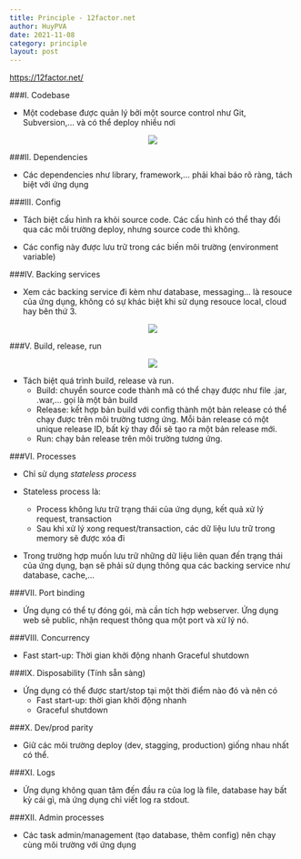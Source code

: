 ```yaml
---
title: Principle - 12factor.net
author: HuyPVA
date: 2021-11-08
category: principle
layout: post
---
```


https://12factor.net/

###I. Codebase

- Một codebase được quản lý bởi một source control như Git, Subversion,... và có thể deploy nhiều nơi

<div align="center">
    <img src="../assets/images/principle/12factor/codebase-deploys.png"/>
</div>

###II. Dependencies

- Các dependencies như library, framework,... phải khai báo rõ ràng, tách biệt với ứng dụng

###III. Config

- Tách biệt cấu hình ra khỏi source code. Các cấu hình có thể thay đổi qua các môi trường deploy, nhưng source code thì không.

- Các config này được lưu trữ trong các biến môi trường (environment variable)

###IV. Backing services

- Xem các backing service đi kèm như database, messaging... là resouce của ứng dụng, không có sự khác biệt khi sử dụng resouce local, cloud hay bên thứ 3.

<div align="center">
    <img src="../assets/images/principle/12factor/attached-resources.png"/>
</div>

###V. Build, release, run

<div align="center">
    <img src="../assets/images/principle/12factor/build_release_run.png"/>
</div>

- Tách biệt quá trình build, release và run.
    - Build: chuyển source code thành mã có thể chạy được như file .jar, .war,... gọi là một bản build
    - Release: kết hợp bản build với config thành một bản release có thể chạy được trên môi trường tương ứng. Mỗi bản release có một unique release ID, bất kỳ thay đổi sẽ tạo ra một bản release mới.
    - Run: chạy bản release trên môi trường tương ứng.

###VI. Processes

- Chỉ sử dụng *stateless process*

- Stateless process là:
    - Process không lưu trữ trạng thái của ứng dụng, kết quả xử lý request, transaction
    - Sau khi xử lý xong request/transaction, các dữ liệu lưu trữ trong memory sẽ được xóa đi

- Trong trường hợp muốn lưu trữ những dữ liệu liên quan đến trạng thái của ứng dụng, bạn sẽ phải sử dụng thông qua các backing service như database, cache,...

###VII. Port binding

- Ứng dụng có thể tự đóng gói, mà cần tích hợp webserver. Ứng dụng web sẽ public, nhận request thông qua một port và xử lý nó.

###VIII. Concurrency

- Fast start-up: Thời gian khởi động nhanh
  Graceful shutdown

###IX. Disposability (Tính sẵn sàng)

- Ứng dụng có thể được start/stop tại một thời điểm nào đó và nên có
    - Fast start-up: thời gian khởi động nhanh
    - Graceful shutdown

###X. Dev/prod parity

- Giữ các môi trường deploy (dev, stagging, production) giống nhau nhất có thể.

###XI. Logs

- Ứng dụng không quan tâm đến đầu ra của log là file, database hay bất kỳ cái gì, mà ứng dụng chỉ viết log ra stdout.

###XII. Admin processes

- Các task admin/management (tạo database, thêm config) nên chạy cùng môi trường với ứng dụng  